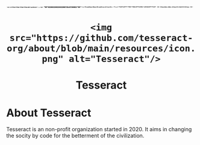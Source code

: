<p style="font-size:1px;">
────────────────────────────────────────────────────────────────────────────────────────────────────────────────────────────────────────────
─██████████████─██████████████─██████████████─██████████████─██████████████─████████████████───██████████████─██████████████─██████████████─
─██░░░░░░░░░░██─██░░░░░░░░░░██─██░░░░░░░░░░██─██░░░░░░░░░░██─██░░░░░░░░░░██─██░░░░░░░░░░░░██───██░░░░░░░░░░██─██░░░░░░░░░░██─██░░░░░░░░░░██─
─██████░░██████─██░░██████████─██░░██████████─██░░██████████─██░░██████████─██░░████████░░██───██░░██████░░██─██░░██████████─██████░░██████─
─────██░░██─────██░░██─────────██░░██─────────██░░██─────────██░░██─────────██░░██────██░░██───██░░██──██░░██─██░░██─────────────██░░██─────
─────██░░██─────██░░██████████─██░░██████████─██░░██████████─██░░██████████─██░░████████░░██───██░░██████░░██─██░░██─────────────██░░██─────
─────██░░██─────██░░░░░░░░░░██─██░░░░░░░░░░██─██░░░░░░░░░░██─██░░░░░░░░░░██─██░░░░░░░░░░░░██───██░░░░░░░░░░██─██░░██─────────────██░░██─────
─────██░░██─────██░░██████████─██████████░░██─██████████░░██─██░░██████████─██░░██████░░████───██░░██████░░██─██░░██─────────────██░░██─────
─────██░░██─────██░░██─────────────────██░░██─────────██░░██─██░░██─────────██░░██──██░░██─────██░░██──██░░██─██░░██─────────────██░░██─────
─────██░░██─────██░░██████████─██████████░░██─██████████░░██─██░░██████████─██░░██──██░░██████─██░░██──██░░██─██░░██████████─────██░░██─────
─────██░░██─────██░░░░░░░░░░██─██░░░░░░░░░░██─██░░░░░░░░░░██─██░░░░░░░░░░██─██░░██──██░░░░░░██─██░░██──██░░██─██░░░░░░░░░░██─────██░░██─────
─────██████─────██████████████─██████████████─██████████████─██████████████─██████──██████████─██████──██████─██████████████─────██████─────
────────────────────────────────────────────────────────────────────────────────────────────────────────────────────────────────────────────

</p>






# <p align="center"> ``` <img src="https://github.com/tesseract-org/about/blob/main/resources/icon.png" alt="Tesseract"/> ```
	
# <p align="center"> Tesseract </p>
</p>

			       
 
# About Tesseract
Tesseract is an non-profit organization started in 2020. It aims in changing the socity by code for the betterment of the civilization.


